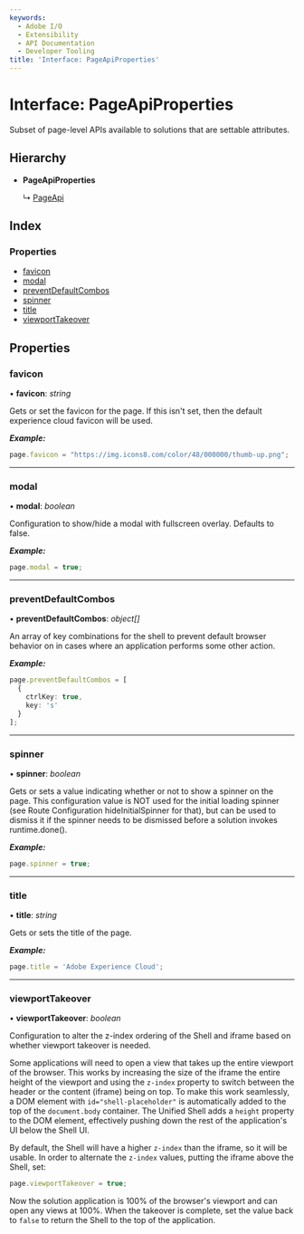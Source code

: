```yaml
---
keywords:
  - Adobe I/O
  - Extensibility
  - API Documentation
  - Developer Tooling
title: 'Interface: PageApiProperties'
---
```


# Interface: PageApiProperties

Subset of page-level APIs available to solutions that are settable attributes.

## Hierarchy

* **PageApiProperties**
  
  ↳ [PageApi](page.pageapi.md)

## Index

### Properties

* [favicon](page.pageapiproperties.md#favicon)
* [modal](page.pageapiproperties.md#modal)
* [preventDefaultCombos](page.pageapiproperties.md#preventdefaultcombos)
* [spinner](page.pageapiproperties.md#spinner)
* [title](page.pageapiproperties.md#title)
* [viewportTakeover](page.pageapiproperties.md#viewporttakeover)

## Properties

### favicon

• **favicon**: *string*

Gets or set the favicon for the page. If this isn't set, then the default experience cloud
favicon will be used.

***Example:***

```typescript
page.favicon = "https://img.icons8.com/color/48/000000/thumb-up.png";
```

___

### modal

• **modal**: *boolean*

Configuration to show/hide a modal with fullscreen overlay. Defaults to false.

***Example:***

```typescript
page.modal = true;
```

___

### preventDefaultCombos

• **preventDefaultCombos**: *object[]*

An array of key combinations for the shell to prevent default browser behavior on in cases
where an application performs some other action.

***Example:***

```typescript
page.preventDefaultCombos = [
  {
    ctrlKey: true,
    key: 's'
  }
];
```

___

### spinner

• **spinner**: *boolean*

Gets or sets a value indicating whether or not to show a spinner on the page. This
configuration value is NOT used for the initial loading spinner (see Route Configuration
hideInitialSpinner for that), but can be used to dismiss it if the spinner needs to be
dismissed before a solution invokes runtime.done().

***Example:***

```typescript
page.spinner = true;
```

___

### title

• **title**: *string*

Gets or sets the title of the page.

***Example:***

```typescript
page.title = 'Adobe Experience Cloud';
```

___

### viewportTakeover

• **viewportTakeover**: *boolean*

Configuration to alter the z-index ordering of the Shell and iframe based on whether viewport
takeover is needed.

Some applications will need to open a view that takes up the entire viewport of the browser.
This works by increasing the size of the iframe the entire height of the viewport and using the
`z-index` property to switch between the header or the content (iframe) being on top. To make
this work seamlessly, a DOM element with `id="shell-placeholder"` is automatically added to the
top of the `document.body` container. The Unified Shell adds a `height` property to the DOM
element, effectively pushing down the rest of the application's UI below the Shell UI.

By default, the Shell will have a higher `z-index` than the iframe, so it will be usable. In
order to alternate the `z-index` values, putting the iframe above the Shell, set:

```typescript
page.viewportTakeover = true;
```

Now the solution application is 100% of the browser's viewport and can open any views at 100%.
When the takeover is complete, set the value back to `false` to return the Shell to the top of
the application.
